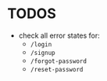 # TODOS

- check all error states for:
  - `/login`
  - `/signup`
  - `/forgot-password`
  - `/reset-password`
